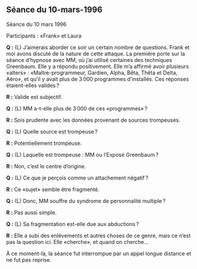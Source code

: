 ## Séance du 10-mars-1996

Séance du 10 mars 1996

Participants : «Frank» et Laura

**Q :** (L) J’aimerais aborder ce soir un certain nombre de questions. Frank et moi avons discuté de la nature de cette attaque. La première porte sur la séance d’hypnose avec MM, où j’ai utilisé certaines des techniques Greenbaum. Elle y a répondu positivement. Elle m’a affirmé avoir plusieurs «alters» : «Maître-programmeur, Gardien, Alpha, Bêta, Thêta et Delta, Aéro», et qu’il y avait plus de 3 000 programmes d’installés. Ces réponses étaient-elles valides ?

**R :** Valide est subjectif.

**Q :** (L) MM a-t-elle plus de 3 000 de ces «programmes» ?

**R :** Sois prudente avec les données provenant de sources trompeuses.

**Q :** (L) Quelle source est trompeuse ?

**R :** Potentiellement trompeuse.

**Q :** (L) Laquelle est trompeuse : MM ou l’Exposé Greenbaum ?

**R :** Non, c’est le centre d’origine.

**Q :** (L) Ce que je perçois comme un attachement négatif ?

**R :** Ce «sujet» semble être fragmenté.

**Q :** (L) Donc, MM souffre du syndrome de personnalité multiple ?

**R :** Pas aussi simple.

**Q :** (L) Sa fragmentation est-elle due aux abductions ?

**R :** Elle a subi des enlèvements et autres choses de ce genre, mais ce n’est pas la question ici. Elle «cherche», et quand on cherche...

À ce moment-là, la séance fut interrompue par un appel longue distance et ne fut pas reprise.